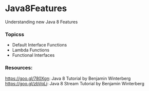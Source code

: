 # Java8Features
Understanding new Java 8 Features

### Topicss
* Default Interface Functions
* Lambda Functions
* Functional Interfaces

### Resources:
https://goo.gl/780Xgn: Java 8 Tutorial by Benjamin Winterberg
<br/>https://goo.gl/zbVqLj: Java 8 Stream Tutorial by Benjamin Winterberg

